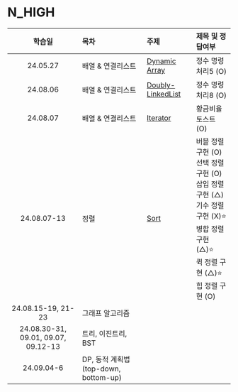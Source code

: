 # N_HIGH

|               학습일                | 목차                                 | 주제                                                           | 제목 및 정답여부                                                                                                                                                |
| :---------------------------------: | :----------------------------------- | :------------------------------------------------------------- | :-------------------------------------------------------------------------------------------------------------------------------------------------------------- |
|              24.05.27               | 배열 & 연결리스트                    | [Dynamic Array](./배열,%20연결리스트/Dynamic%20Array.js)       | 정수 명령 처리5 (O)                                                                                                                                             |
|              24.08.06               | 배열 & 연결리스트                    | [Doubly-LinkedList](./배열,%20연결리스트/Doubly-LinkedList.js) | 정수 명령 처리8 (O)                                                                                                                                             |
|              24.08.07               | 배열 & 연결리스트                    | [Iterator](./배열,%20연결리스트/Iterator.js)                   | 황금비율 토스트 (O)                                                                                                                                             |
|             24.08.07-13             | 정렬                                 | [Sort](./정렬/sort.js)                                         | 버블 정렬 구현 (O)<br>선택 정렬 구현 (O)<br>삽입 정렬 구현 (△)<br>기수 정렬 구현 (X)⭐️<br>병합 정렬 구현 (△)⭐️<br>퀵 정렬 구현 (△)⭐️<br>힙 정렬 구현 (O)<br> |
|         24.08.15-19, 21-23          | 그래프 알고리즘                      |
| 24.08.30-31, 09.01, 09.07, 09.12-13 | 트리, 이진트리, BST                  |
|             24.09.04-6              | DP, 동적 계획법(top-down, bottom-up) |
